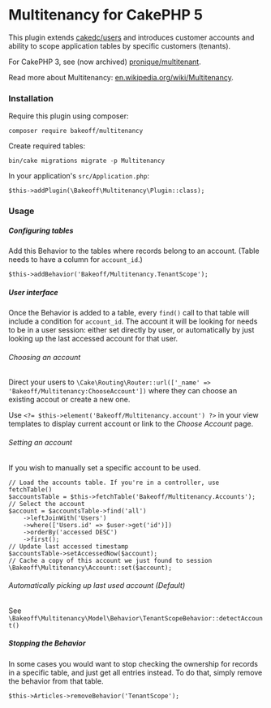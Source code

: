 # Multitenancy for CakePHP 5

This plugin extends [cakedc/users](https://github.com/cakedc/users) and introduces customer accounts and ability to scope application tables by specific customers (tenants).

For CakePHP 3, see (now archived) [pronique/multitenant](https://github.com/pronique/multitenant).

Read more about Multitenancy: [en.wikipedia.org/wiki/Multitenancy](https://en.wikipedia.org/wiki/Multitenancy).

### Installation
Require this plugin using composer:
```
composer require bakeoff/multitenancy
```
Create required tables:
```
bin/cake migrations migrate -p Multitenancy
```
In your application's `src/Application.php`:
```
$this->addPlugin(\Bakeoff\Multitenancy\Plugin::class);
```

### Usage

##### Configuring tables
Add this Behavior to the tables where records belong to an account. (Table needs to have a column for `account_id`.)
```
$this->addBehavior('Bakeoff/Multitenancy.TenantScope');
```

##### User interface
Once the Behavior is added to a table, every `find()` call to that table will include a condition for `account_id`. The account it will be looking for needs to be in a user session: either set directly by user, or automatically by just looking up the last accessed account for that user.

###### Choosing an account

Direct your users to `\Cake\Routing\Router::url(['_name' => 'Bakeoff/Multitenancy:ChooseAccount'])` where they can choose an existing accout or create a new one.

Use `<?= $this->element('Bakeoff/Multitenancy.account') ?>` in your view templates to display current account or link to the *Choose Account* page.

###### Setting an account

If you wish to manually set a specific account to be used.

```
// Load the accounts table. If you're in a controller, use fetchTable()
$accountsTable = $this->fetchTable('Bakeoff/Multitenancy.Accounts');
// Select the account
$account = $accountsTable->find('all')
    ->leftJoinWith('Users')
    ->where(['Users.id' => $user->get('id')])
    ->orderBy('accessed DESC')
    ->first();
// Update last accessed timestamp
$accountsTable->setAccessedNow($account);
// Cache a copy of this account we just found to session
\Bakeoff\Multitenancy\Account::set($account);
```

###### Automatically picking up last used account (Default)

See `\Bakeoff\Multitenancy\Model\Behavior\TenantScopeBehavior::detectAccount()`

##### Stopping the Behavior

In some cases you would want to stop checking the ownership for records in a specific table, and just get all entries instead. To do that, simply remove the behavior from that table.

```
$this->Articles->removeBehavior('TenantScope');
```
